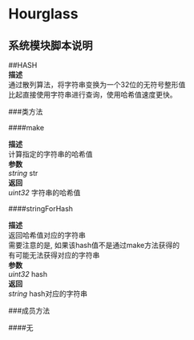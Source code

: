 Hourglass
===

系统模块脚本说明
---



##HASH  
**描述**  
通过散列算法，将字符串变换为一个32位的无符号整形值  
比起直接使用字符串进行查询，使用哈希值速度更快。

###类方法

####make

**描述**  
计算指定的字符串的哈希值  
**参数**  
*string* str  
**返回**  
*uint32* 字符串的哈希值  

####stringForHash

**描述**  
返回哈希值对应的字符串  
需要注意的是, 如果该hash值不是通过make方法获得的  
有可能无法获得对应的字符串  
**参数**  
*uint32* hash  
**返回**  
*string* hash对应的字符串

###成员方法  

####无